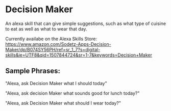 # Decision Maker

An alexa skill that can give simple suggestions, such as what type of cuisine to eat as well as what to wear that day.

Currently availabe on the Alexa Skills Store: https://www.amazon.com/Sodetz-Apps-Decision-Maker/dp/B074SY56PH/ref=sr_1_7?s=digital-skills&ie=UTF8&qid=1507844724&sr=1-7&keywords=Decision+Maker

 ## Sample Phrases:

"Alexa, ask Decision Maker what I should today"

"Alexa, ask decision Maker what sounds good for lunch today?"

"Alexa, ask Decision Maker what should I wear today?"

